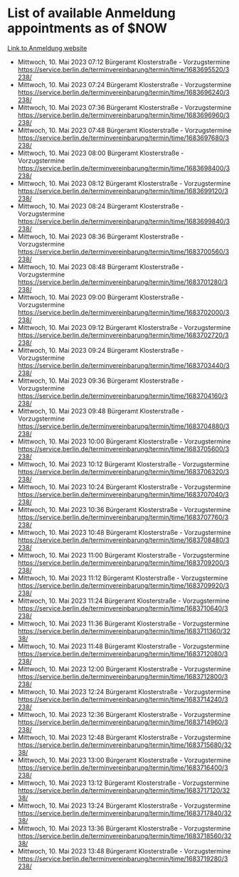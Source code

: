 # List of available Anmeldung appointments as of $NOW
[Link to Anmeldung website](https://service.berlin.de/terminvereinbarung/termin/tag.php?termin=1&anliegen[]=120686&dienstleisterlist=122210,122217,327316,122219,327312,122227,327314,122231,327346,122243,327348,122254,122252,329742,122260,329745,122262,329748,122271,327278,122273,327274,122277,327276,330436,122280,327294,122282,327290,122284,327292,122291,327270,122285,327266,122286,327264,122296,327268,150230,329760,122297,327286,122294,327284,122312,329763,122314,329775,122304,327330,122311,327334,122309,327332,317869,122281,327352,122279,329772,122283,122276,327324,122274,327326,122267,329766,122246,327318,122251,327320,122257,327322,122208,327298,122226,327300&herkunft=http%3A%2F%2Fservice.berlin.de%2Fdienstleistung%2F120686%2F)
- Mittwoch, 10. Mai 2023 07:12 Bürgeramt Klosterstraße - Vorzugstermine https://service.berlin.de/terminvereinbarung/termin/time/1683695520/3238/
- Mittwoch, 10. Mai 2023 07:24 Bürgeramt Klosterstraße - Vorzugstermine https://service.berlin.de/terminvereinbarung/termin/time/1683696240/3238/
- Mittwoch, 10. Mai 2023 07:36 Bürgeramt Klosterstraße - Vorzugstermine https://service.berlin.de/terminvereinbarung/termin/time/1683696960/3238/
- Mittwoch, 10. Mai 2023 07:48 Bürgeramt Klosterstraße - Vorzugstermine https://service.berlin.de/terminvereinbarung/termin/time/1683697680/3238/
- Mittwoch, 10. Mai 2023 08:00 Bürgeramt Klosterstraße - Vorzugstermine https://service.berlin.de/terminvereinbarung/termin/time/1683698400/3238/
- Mittwoch, 10. Mai 2023 08:12 Bürgeramt Klosterstraße - Vorzugstermine https://service.berlin.de/terminvereinbarung/termin/time/1683699120/3238/
- Mittwoch, 10. Mai 2023 08:24 Bürgeramt Klosterstraße - Vorzugstermine https://service.berlin.de/terminvereinbarung/termin/time/1683699840/3238/
- Mittwoch, 10. Mai 2023 08:36 Bürgeramt Klosterstraße - Vorzugstermine https://service.berlin.de/terminvereinbarung/termin/time/1683700560/3238/
- Mittwoch, 10. Mai 2023 08:48 Bürgeramt Klosterstraße - Vorzugstermine https://service.berlin.de/terminvereinbarung/termin/time/1683701280/3238/
- Mittwoch, 10. Mai 2023 09:00 Bürgeramt Klosterstraße - Vorzugstermine https://service.berlin.de/terminvereinbarung/termin/time/1683702000/3238/
- Mittwoch, 10. Mai 2023 09:12 Bürgeramt Klosterstraße - Vorzugstermine https://service.berlin.de/terminvereinbarung/termin/time/1683702720/3238/
- Mittwoch, 10. Mai 2023 09:24 Bürgeramt Klosterstraße - Vorzugstermine https://service.berlin.de/terminvereinbarung/termin/time/1683703440/3238/
- Mittwoch, 10. Mai 2023 09:36 Bürgeramt Klosterstraße - Vorzugstermine https://service.berlin.de/terminvereinbarung/termin/time/1683704160/3238/
- Mittwoch, 10. Mai 2023 09:48 Bürgeramt Klosterstraße - Vorzugstermine https://service.berlin.de/terminvereinbarung/termin/time/1683704880/3238/
- Mittwoch, 10. Mai 2023 10:00 Bürgeramt Klosterstraße - Vorzugstermine https://service.berlin.de/terminvereinbarung/termin/time/1683705600/3238/
- Mittwoch, 10. Mai 2023 10:12 Bürgeramt Klosterstraße - Vorzugstermine https://service.berlin.de/terminvereinbarung/termin/time/1683706320/3238/
- Mittwoch, 10. Mai 2023 10:24 Bürgeramt Klosterstraße - Vorzugstermine https://service.berlin.de/terminvereinbarung/termin/time/1683707040/3238/
- Mittwoch, 10. Mai 2023 10:36 Bürgeramt Klosterstraße - Vorzugstermine https://service.berlin.de/terminvereinbarung/termin/time/1683707760/3238/
- Mittwoch, 10. Mai 2023 10:48 Bürgeramt Klosterstraße - Vorzugstermine https://service.berlin.de/terminvereinbarung/termin/time/1683708480/3238/
- Mittwoch, 10. Mai 2023 11:00 Bürgeramt Klosterstraße - Vorzugstermine https://service.berlin.de/terminvereinbarung/termin/time/1683709200/3238/
- Mittwoch, 10. Mai 2023 11:12 Bürgeramt Klosterstraße - Vorzugstermine https://service.berlin.de/terminvereinbarung/termin/time/1683709920/3238/
- Mittwoch, 10. Mai 2023 11:24 Bürgeramt Klosterstraße - Vorzugstermine https://service.berlin.de/terminvereinbarung/termin/time/1683710640/3238/
- Mittwoch, 10. Mai 2023 11:36 Bürgeramt Klosterstraße - Vorzugstermine https://service.berlin.de/terminvereinbarung/termin/time/1683711360/3238/
- Mittwoch, 10. Mai 2023 11:48 Bürgeramt Klosterstraße - Vorzugstermine https://service.berlin.de/terminvereinbarung/termin/time/1683712080/3238/
- Mittwoch, 10. Mai 2023 12:00 Bürgeramt Klosterstraße - Vorzugstermine https://service.berlin.de/terminvereinbarung/termin/time/1683712800/3238/
- Mittwoch, 10. Mai 2023 12:24 Bürgeramt Klosterstraße - Vorzugstermine https://service.berlin.de/terminvereinbarung/termin/time/1683714240/3238/
- Mittwoch, 10. Mai 2023 12:36 Bürgeramt Klosterstraße - Vorzugstermine https://service.berlin.de/terminvereinbarung/termin/time/1683714960/3238/
- Mittwoch, 10. Mai 2023 12:48 Bürgeramt Klosterstraße - Vorzugstermine https://service.berlin.de/terminvereinbarung/termin/time/1683715680/3238/
- Mittwoch, 10. Mai 2023 13:00 Bürgeramt Klosterstraße - Vorzugstermine https://service.berlin.de/terminvereinbarung/termin/time/1683716400/3238/
- Mittwoch, 10. Mai 2023 13:12 Bürgeramt Klosterstraße - Vorzugstermine https://service.berlin.de/terminvereinbarung/termin/time/1683717120/3238/
- Mittwoch, 10. Mai 2023 13:24 Bürgeramt Klosterstraße - Vorzugstermine https://service.berlin.de/terminvereinbarung/termin/time/1683717840/3238/
- Mittwoch, 10. Mai 2023 13:36 Bürgeramt Klosterstraße - Vorzugstermine https://service.berlin.de/terminvereinbarung/termin/time/1683718560/3238/
- Mittwoch, 10. Mai 2023 13:48 Bürgeramt Klosterstraße - Vorzugstermine https://service.berlin.de/terminvereinbarung/termin/time/1683719280/3238/
